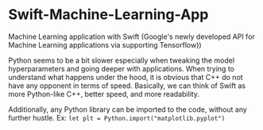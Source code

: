 # Swift-Machine-Learning-App
Machine Learning application with Swift (Google's newly developed API for Machine Learning applications via supporting Tensorflow))

Python seems to be a bit slower especially when tweaking the model hyperparameters and going deeper with applications. When trying to understand what happens under the hood, it is obvious that C++ do not have any opponent in terms of speed. Basically, we can think of Swift as more Python-like C++, better speed, and more readability.

Additionally, any Python library can be imported to the code, without any further hustle. 
Ex: 
```let plt = Python.import("matplotlib.pyplot")```
